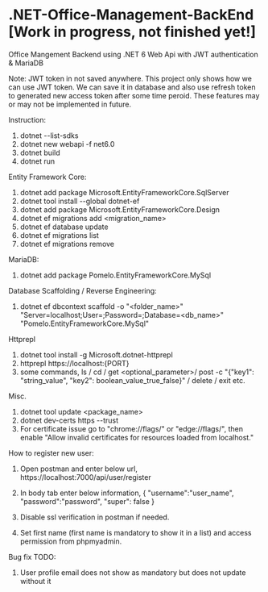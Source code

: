 # .NET-Office-Management-BackEnd [Work in progress, not finished yet!]
Office Mangement Backend using .NET 6 Web Api with JWT authentication &amp; MariaDB

Note: JWT token in not saved anywhere. This project only shows how we can use JWT token.
We can save it in database and also use refresh token to generated new access token after some time peroid.
These features may or may not be implemented in future.

Instruction:
1. dotnet --list-sdks
2. dotnet new webapi -f net6.0
3. dotnet build
4. dotnet run

Entity Framework Core:
1. dotnet add package Microsoft.EntityFrameworkCore.SqlServer
2. dotnet tool install --global dotnet-ef
3. dotnet add package Microsoft.EntityFrameworkCore.Design
4. dotnet ef migrations add <migration_name>
5. dotnet ef database update
6. dotnet ef migrations list
7. dotnet ef migrations remove

MariaDB:
1. dotnet add package Pomelo.EntityFrameworkCore.MySql

Database Scaffolding / Reverse Engineering:
1. dotnet ef dbcontext scaffold -o "<folder_name>" "Server=localhost;User=<user>;Password=<password>;Database=<db_name>" "Pomelo.EntityFrameworkCore.MySql"

Httprepl
1. dotnet tool install -g Microsoft.dotnet-httprepl
2. httprepl https://localhost:{PORT}
3. some commands, ls / cd / get <optional_parameter>/ post -c "{"key1": "string_value", "key2": boolean_value_true_false}" / delete / exit etc.

Misc.
1. dotnet tool update <package_name>
2. dotnet dev-certs https --trust
3. For certificate issue go to "chrome://flags/" or "edge://flags/", then enable "Allow invalid certificates for resources loaded from localhost."

How to register new user:
1. Open postman and enter below url,
    https://localhost:7000/api/user/register

2. In body tab enter below information,
{
    "username":"user_name",
    "password":"password",
    "super": false
}

3. Disable ssl verification in postman if needed.
4. Set first name (first name is mandatory to show it in a list) and access permission from phpmyadmin.


Bug fix TODO:
1. User profile email does not show as mandatory but does not update without it